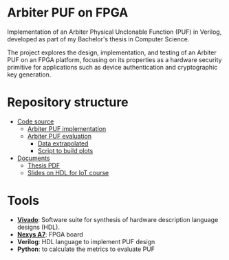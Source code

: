 # Arbiter PUF on FPGA
Implementation of an Arbiter Physical Unclonable Function (PUF) in Verilog, developed as part of my Bachelor's thesis in Computer Science.

The project explores the design, implementation, and testing of an Arbiter PUF on an FPGA platform, focusing on its properties as a hardware security primitive for applications such as device authentication and cryptographic key generation.
# Repository structure
- [Code source](src/)
    - [Arbiter PUF implementation](src/PUF/)
    - [Arbiter PUF evaluation](src/evaluation/)
        - [Data extrapolated](src/evaluation/data/)
        - [Script to build plots](src/evaluation/plots/)
- [Documents](docs/)
    - [Thesis PDF](docs/Arbiter_PUF_implementation_on_FPGA.pdf)
    - [Slides on HDL for IoT course](docs/Introduction_HDL.pdf)

# Tools
- [**Vivado**](https://www.xilinx.com/products/design-tools/vivado.html): Software suite for synthesis of hardware description language designs (HDL).
- [**Nexys A7**](https://digilent.com/reference/programmable-logic/nexys-a7/start): FPGA board
- **Verilog**: HDL language to implement PUF design
- **Python**: to calculate the metrics to evaluate PUF